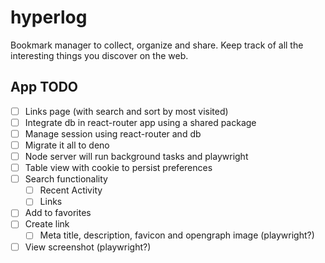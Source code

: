 # hyperlog

Bookmark manager to collect, organize and share. Keep track of all the interesting things you
discover on the web.

## App TODO

- [ ] Links page (with search and sort by most visited)
- [ ] Integrate db in react-router app using a shared package
- [ ] Manage session using react-router and db
- [ ] Migrate it all to deno
- [ ] Node server will run background tasks and playwright
- [ ] Table view with cookie to persist preferences
- [ ] Search functionality
  - [ ] Recent Activity
  - [ ] Links
- [ ] Add to favorites
- [ ] Create link
  - [ ] Meta title, description, favicon and opengraph image (playwright?)
- [ ] View screenshot (playwright?)
